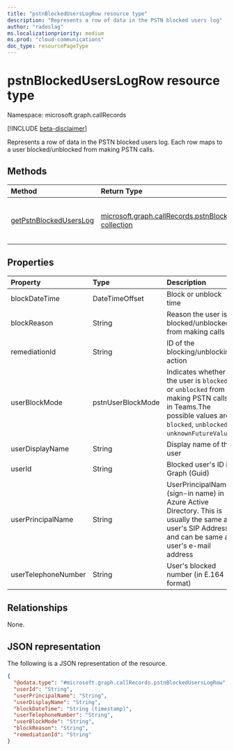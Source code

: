 ```yaml
---
title: "pstnBlockedUsersLogRow resource type"
description: "Represents a row of data in the PSTN blocked users log"
author: "radoslag"
ms.localizationpriority: medium
ms.prod: "cloud-communications"
doc_type: resourcePageType
---
```


# pstnBlockedUsersLogRow resource type

Namespace: microsoft.graph.callRecords

[!INCLUDE [beta-disclaimer](../../includes/beta-disclaimer.md)]

Represents a row of data in the PSTN blocked users log. Each row maps to a user blocked/unblocked from making PSTN calls.

## Methods

| Method       | Return Type | Description |
|:-------------|:------------|:------------|
| [getPstnBlockedUsersLog](../api/callrecords-callrecord-getpstnblockeduserslog.md) | [microsoft.graph.callRecords.pstnBlockedUsersLogRow collection](callrecords-pstnblockeduserslogrow.md) | Get log of users who are blocked/unblocked from making PSTN calls in Teams |

## Properties

|Property|Type|Description|
|:---|:---|:---|
|blockDateTime|DateTimeOffset|Block or unblock time|
|blockReason|String|Reason the user is blocked/unblocked from making calls|
|remediationId|String|ID of the blocking/unblocking action|
|userBlockMode|pstnUserBlockMode|Indicates whether the user is `blocked` or `unblocked` from making PSTN calls in Teams.The possible values are: `blocked`, `unblocked`, `unknownFutureValue`.|
|userDisplayName|String|Display name of the user|
|userId|String|Blocked user's ID in Graph (Guid)|
|userPrincipalName|String|UserPrincipalName (sign-in name) in Azure Active Directory. This is usually the same as user's SIP Address, and can be same as user's e-mail address|
|userTelephoneNumber|String|User's blocked number (in E.164 format)|

## Relationships

None.

## JSON representation

The following is a JSON representation of the resource.
<!-- {
  "blockType": "resource",
  "@odata.type": "microsoft.graph.callRecords.pstnBlockedUsersLogRow"
}
-->
``` json
{
  "@odata.type": "#microsoft.graph.callRecords.pstnBlockedUsersLogRow",
  "userId": "String",
  "userPrincipalName": "String",
  "userDisplayName": "String",
  "blockDateTime": "String (timestamp)",
  "userTelephoneNumber": "String",
  "userBlockMode": "String",
  "blockReason": "String",
  "remediationId": "String"
}
```

